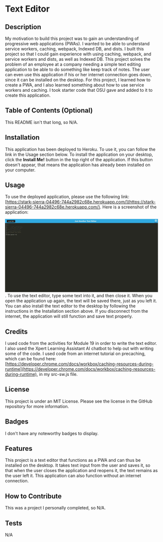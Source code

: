 # Text Editor

## Description

My motivation to build this project was to gain an understanding of progressive web applications (PWAs).  I wanted to be able to understand service workers, caching, webpack, Indexed DB, and dists.  I built this project so that I could gain experience with using caching, webpack, and service workers and dists, as well as Indexed DB.  This project solves the problem of an employee at a company needing a simple text editing application to be able to do something like keep track of notes.  The user can even use this application if his or her internet connection goes down, since it can be installed on the desktop.  For this project, I learned how to create a PWA, and I also learned something about how to use service workers and caching. I took starter code that OSU gave and added to it to create this application.

## Table of Contents (Optional)

This README isn't that long, so N/A.

## Installation

This application has been deployed to Heroku.  To use it, you can follow the link in the Usage section below.  To install the application on your desktop, click the **Install Me!** button in the top right of the application.  If this button doesn't appear, that means the application has already been installed on your computer.

## Usage

To use the deployed application, please use the following link: [https://stark-sierra-04496-744a2982c68e.herokuapp.com/](https://stark-sierra-04496-744a2982c68e.herokuapp.com/).  Here is a screenshot of the application: 

![A screenshot of the text editor](./assets/images/text-editor-screenshot.JPG). To use the text editor, type some text into it, and then close it.  When you open the application up again, the text will be saved there, just as you left it.  You can also install the text editor to the desktop by following the instructions in the Installation section above.  If you disconnect from the internet, the application will still function and save text properly.

## Credits

I used code from the activities for Module 19 in order to write the text editor.  I also used the Xpert Learning Assistant AI chatbot to help out with writing some of the code.  I used code from an internet tutorial on precaching, which can be found here: [https://developer.chrome.com/docs/workbox/caching-resources-during-runtime](https://developer.chrome.com/docs/workbox/caching-resources-during-runtime), in my src-sw.js file.

## License

This project is under an MIT License.  Please see the license in the GitHub repository for more information.

## Badges

I don't have any noteworthy badges to display.

## Features

This project is a text editor that functions as a PWA and can thus be installed on the desktop.  It takes text input from the user and saves it, so that when the user closes the application and reopens it, the text remains as the user left it.  This application can also function without an internet connection.

## How to Contribute

This was a project I personally completed, so N/A.

## Tests

N/A